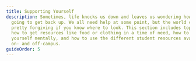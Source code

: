 ```yaml
---
title: Supporting Yourself
description: Sometimes, life knocks us down and leaves us wondering how we're
  going to get back up. We all need help at some point, but the world can be
  pretty forgiving if you know where to look. This section includes topics like
  how to get resources like food or clothing in a time of need, how to help
  yourself mentally, and how to use the different student resources available
  on- and off-campus.
guideOrder: 5
---
```

